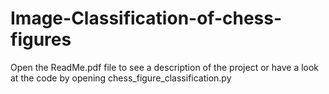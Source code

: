 # Image-Classification-of-chess-figures
Open the ReadMe.pdf file to see a description of the project or have a look at the code by opening chess_figure_classification.py
